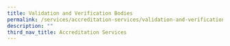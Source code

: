 ```yaml
---
title: Validation and Verification Bodies
permalink: /services/accreditation-services/validation-and-verification-bodies/
description: ""
third_nav_title: Accreditation Services
---
```

